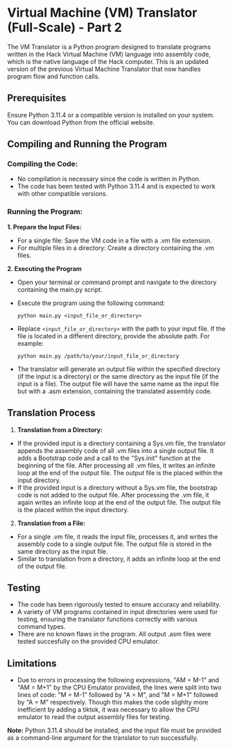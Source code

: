 # Virtual Machine (VM) Translator (Full-Scale) - Part 2

The VM Translator is a Python program designed to translate programs written in the Hack Virtual Machine (VM) language into assembly code, which is the native language of the Hack computer. This is an updated version of the previous Virtual Machine Translator that now handles program flow and function calls. 

## Prerequisites
Ensure Python 3.11.4 or a compatible version is installed on your system. You can download Python from the official website.

## Compiling and Running the Program

### Compiling the Code:
- No compilation is necessary since the code is written in Python.
- The code has been tested with Python 3.11.4 and is expected to work with other compatible versions.

### Running the Program:

**1. Prepare the Input Files:**

- For a single file: Save the VM code in a file with a .vm file extension.
- For multiple files in a directory: Create a directory containing the .vm files.

**2. Executing the Program**
- Open your terminal or command prompt and navigate to the directory containing the main.py script.

- Execute the program using the following command:

    ```
    python main.py <input_file_or_directory>
    ```
- Replace `<input_file_or_directory>` with the path to your input file. If the file is located in a different directory, provide the absolute path. For example:
    ```
    python main.py /path/to/your/input_file_or_directory
    ```
- The translator will generate an output file within the specified directory (if the input is a directory) or the same directory as the input file (if the input is a file). The output file will have the same name as the input file but with a .asm extension, containing the translated assembly code.

## Translation Process
1. **Translation from a Directory:**

- If the provided input is a directory containing a Sys.vm file, the translator appends the assembly code of all .vm files into a single output file. It adds a Bootstrap code and a call to the "Sys.init" function at the beginning of the file. After processing all .vm files, it writes an infinite loop at the end of the output file. The output file is the placed within the input directory. 
- If the provided input is a directory without a Sys.vm file, the bootstrap code is not added to the output file. After processing the .vm file, it again writes an infinite loop at the end of the output file. The output file is the placed within the input directory. 

2. **Translation from a File:**

- For a single .vm file, it reads the input file, processes it, and writes the assembly code to a single output file. The output file is stored in the same directory as the input file. 
- Similar to translation from a directory, it adds an infinite loop at the end of the output file.

## Testing

- The code has been rigorously tested to ensure accuracy and reliability.
- A variety of VM programs contained in input directories were used for testing, ensuring the translator functions correctly with various command types.
- There are no known flaws in the program. All output .asm files were tested succesfully on the provided CPU emulator. 

## Limitations

- Due to errors in processing the following expressions, "AM = M-1" and "AM = M+1" by the CPU Emulator provided, the lines were split into two lines of code: "M = M-1" followed by "A = M", and "M = M+1" followed by "A = M" respectively. Though this makes the code slighlty more inefficient by adding a tiktok, it was necessary to allow the CPU emulator to read the output assembly files for testing. 

**Note:** Python 3.11.4 should be installed, and the input file must be provided as a command-line argument for the translator to run successfully.
